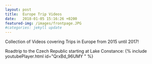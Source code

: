 ```yaml
---
layout: post
title:  Europe Trip Videos
date:   2018-01-05 15:16:26 +0200
featured-img: /images/frontpage.JPG
#categories: jekyll update
---
```


Collection of Videos covering Trips in Europe from 2015 until 2017!


Roadtrip to the Czech Republic starting at Lake Constance:
{% include youtubePlayer.html id="QrxBd_96UMY " %}
<br><br>
